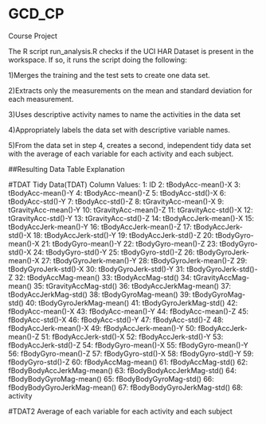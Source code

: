 # GCD_CP
Course Project

The R script run_analysis.R checks if the UCI HAR Dataset is present in the 
workspace. If so, it runs the script doing the following:

1)Merges the training and the test sets to create one data set.

2)Extracts only the measurements on the mean and standard deviation for each measurement.

3)Uses descriptive activity names to name the activities in the data set

4)Appropriately labels the data set with descriptive variable names.

5)From the data set in step 4, creates a second, independent tidy data set with the average of each variable for each activity and each subject.

##Resulting Data Table Explanation

#TDAT
Tidy Data(TDAT) Column Values:
 1:                          ID
 2:           tBodyAcc-mean()-X
 3:           tBodyAcc-mean()-Y
 4:           tBodyAcc-mean()-Z
 5:            tBodyAcc-std()-X
 6:            tBodyAcc-std()-Y
 7:            tBodyAcc-std()-Z
 8:        tGravityAcc-mean()-X
 9:        tGravityAcc-mean()-Y
10:        tGravityAcc-mean()-Z
11:         tGravityAcc-std()-X
12:         tGravityAcc-std()-Y
13:         tGravityAcc-std()-Z
14:       tBodyAccJerk-mean()-X
15:       tBodyAccJerk-mean()-Y
16:       tBodyAccJerk-mean()-Z
17:        tBodyAccJerk-std()-X
18:        tBodyAccJerk-std()-Y
19:        tBodyAccJerk-std()-Z
20:          tBodyGyro-mean()-X
21:          tBodyGyro-mean()-Y
22:          tBodyGyro-mean()-Z
23:           tBodyGyro-std()-X
24:           tBodyGyro-std()-Y
25:           tBodyGyro-std()-Z
26:      tBodyGyroJerk-mean()-X
27:      tBodyGyroJerk-mean()-Y
28:      tBodyGyroJerk-mean()-Z
29:       tBodyGyroJerk-std()-X
30:       tBodyGyroJerk-std()-Y
31:       tBodyGyroJerk-std()-Z
32:          tBodyAccMag-mean()
33:           tBodyAccMag-std()
34:       tGravityAccMag-mean()
35:        tGravityAccMag-std()
36:      tBodyAccJerkMag-mean()
37:       tBodyAccJerkMag-std()
38:         tBodyGyroMag-mean()
39:          tBodyGyroMag-std()
40:     tBodyGyroJerkMag-mean()
41:      tBodyGyroJerkMag-std()
42:           fBodyAcc-mean()-X
43:           fBodyAcc-mean()-Y
44:           fBodyAcc-mean()-Z
45:            fBodyAcc-std()-X
46:            fBodyAcc-std()-Y
47:            fBodyAcc-std()-Z
48:       fBodyAccJerk-mean()-X
49:       fBodyAccJerk-mean()-Y
50:       fBodyAccJerk-mean()-Z
51:        fBodyAccJerk-std()-X
52:        fBodyAccJerk-std()-Y
53:        fBodyAccJerk-std()-Z
54:          fBodyGyro-mean()-X
55:          fBodyGyro-mean()-Y
56:          fBodyGyro-mean()-Z
57:           fBodyGyro-std()-X
58:           fBodyGyro-std()-Y
59:           fBodyGyro-std()-Z
60:          fBodyAccMag-mean()
61:           fBodyAccMag-std()
62:  fBodyBodyAccJerkMag-mean()
63:   fBodyBodyAccJerkMag-std()
64:     fBodyBodyGyroMag-mean()
65:      fBodyBodyGyroMag-std()
66: fBodyBodyGyroJerkMag-mean()
67:  fBodyBodyGyroJerkMag-std()
68:                    activity

#TDAT2
Average of each variable for each activity and each subject
